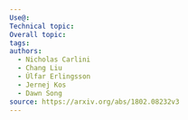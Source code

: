 ```yaml
---
Use@: 
Technical topic: 
Overall topic: 
tags: 
authors:
  - Nicholas Carlini
  - Chang Liu
  - Úlfar Erlingsson
  - Jernej Kos
  - Dawn Song
source: https://arxiv.org/abs/1802.08232v3
---
```

